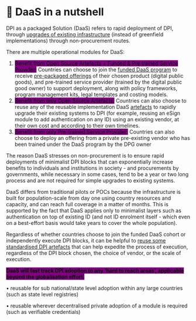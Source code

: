 # 🎯 DaaS in a nutshell

DPI as a packaged Solution (DaaS) refers to rapid deployment of DPI, through [upgrades of existing infrastructure](cohort-1-daas-offerings/) (instead of greenfield implementations) through non-procurement routes.&#x20;

There are multiple operational modules for DaaS:&#x20;

1. <mark style="background-color:purple;">Benefit from Open Source Artefacts + Funded & Pre trained Service Provider:</mark> Countries can choose to join the [funded DaaS program](funded-daas-program-overview.md) to receive [pre-packaged offerings](pre-packaged-daas-kits.md) of their chosen product (digital public goods), and pre-trained service provider (trained by the digital public good owner) to support deployment, along with policy frameworks, program management kits, legal templates and costing models.&#x20;
2. <mark style="background-color:purple;">Benefit from only Open Source Artefacts:</mark> Countries can also choose to reuse any of the reusable implementation DaaS [artefacts](reusable-daas-artefacts.md) to rapidly upgrade their existing systems to DPI (for example, reusing an eSign module to add authentication on any ID) using an existing vendor, at their own cost and according to their own timelines.  &#x20;
3. <mark style="background-color:purple;">Benefit from only Pre-trained Service Provider:</mark> Countries can also choose to deploy an offering from a private pre-existing vendor who has been trained under the DaaS program by the DPG owner

The reason DaaS stresses on non-procurement is to ensure rapid deployments of minimalist DPI blocks that can exponentially increase benefits to individuals and institutions in society - and procurements by governments, while necessary in some cases, tend to be a year or two long process and are not required for simple upgrades to existing systems.&#x20;

DaaS differs from traditional pilots or POCs because the infrastructure is built for population-scale from day one using country resources and capacity, and can reach full coverage in a matter of months. This is supported by the fact that DaaS applies only to minimalist layers such as authentication on top of existing ID (and not ID enrolment itself - which even on a best-effort basis would take years to cover the whole population).&#x20;

Regardless of whether countries choose to join the funded DaaS cohort or independently execute DPI blocks, it can be helpful to [reuse some standardised DPI artefacts](reusable-daas-artefacts.md) that can help expedite the process of execution, regardless of the DPI block chosen, the choice of vendor, or the scale of execution.

<mark style="background-color:purple;">**DaaS will fast track DPI adoption to any ‘hard to reach areas’, applicable beyond the globalisation effort.**</mark>&#x20;

•⁠  ⁠reusable for sub national/state level adoption within any large countries (such as state level registries)&#x20;

•⁠  reusable wherever decentralised private adoption of a module is required (such as verifiable credentials)

